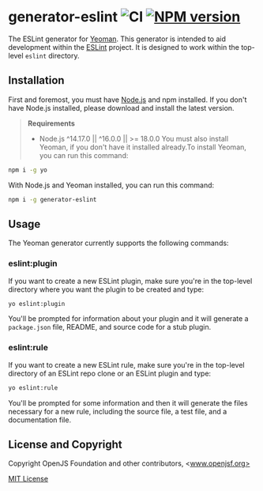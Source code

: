# generator-eslint ![CI](https://github.com/eslint/generator-eslint/workflows/CI/badge.svg) [![NPM version](https://img.shields.io/npm/v/generator-eslint.svg?style=flat)](https://npmjs.org/package/generator-eslint)

The ESLint generator for [Yeoman](https://yeoman.io/). This generator is intended to aid development within the [ESLint](https://eslint.org/) project. It is designed to work within the top-level `eslint` directory.

## Installation

First and foremost, you must have [Node.js](https://nodejs.org/) and npm installed. If you don't have Node.js installed, please download and install the latest version.
> **Requirements**
>
> - Node.js ^14.17.0 || ^16.0.0 || >= 18.0.0
You must also install Yeoman, if you don't have it installed already.To install Yeoman, you can run this command:

```sh
npm i -g yo
```

With Node.js and Yeoman installed, you can run this command:

```sh
npm i -g generator-eslint
```

## Usage

The Yeoman generator currently supports the following commands:

### eslint:plugin

If you want to create a new ESLint plugin, make sure you're in the top-level directory where you want the plugin to be created and type:

```sh
yo eslint:plugin
```

You'll be prompted for information about your plugin and it will generate a `package.json` file, README, and source code for a stub plugin.

### eslint:rule

If you want to create a new ESLint rule, make sure you're in the top-level directory of an ESLint repo clone or an ESLint plugin and type:

```sh
yo eslint:rule
```

You'll be prompted for some information and then it will generate the files necessary for a new rule, including the source file, a test file, and a documentation file.

## License and Copyright

Copyright OpenJS Foundation and other contributors, <www.openjsf.org>

[MIT License](https://en.wikipedia.org/wiki/MIT_License)
